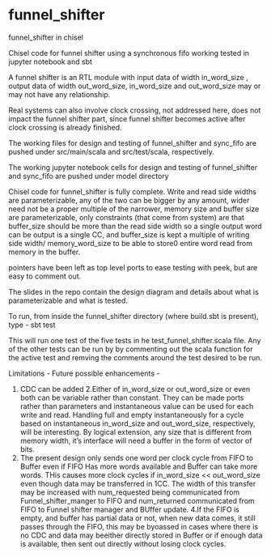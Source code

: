 # funnel_shifter
funnel_shifter in chisel

Chisel code for funnel shifter using a synchronous fifo working tested in jupyter notebook and sbt

A funnel shifter is an RTL module with input data of width in_word_size , output data of width out_word_size, in_word_size and out_word_size may or may not have any relationship.

Real systems can also involve clock crossing, not addressed here, does not impact the funnel shifter part, since funnel shifter becomes active after clock crossing is already finished.

The working files for design and testing of funnel_shifter and sync_fifo are  pushed under src/main/scala and src/test/scala, respectively.

The working jupyter notebook cells for design and testing of funnel_shifter and sync_fifo are  pushed under model directory

Chisel code for funnel_shifter is fully complete.
Write and read side widths are parameterizable, any of the two can be bigger by any amount, wider need not be a proper multiple of the narrower, memory size and buffer size are parameterizable, only constraints (that come from system) are that buffer_size should be more than the read side width so a single output word can be output is a single CC, and buffer_size is kept a multiple of writing side width/ memory_word_size  to be able to store0 entire word read from memory in the buffer.

pointers have been left as top level ports to ease testing with peek, but are easy to comment out.

The slides in the repo contain the design diagram and details about what is parameterizable and what is tested.

To run, from inside the funnel_shifter directory (where build.sbt is present), type - 
sbt test

This will run one test of the five tests in he test_funnel_shifter.scala file. Any of the other tests can be run by by commenting out the scala function for the active test and remving the comments around the test desired to be run. 

Limitations - Future possible enhancements - 
1. CDC can be added
2.Either of in_word_size or out_word_size or even both can be variable rather than constant. They can be made ports rather than parameters and instantaneous value can be used for each write and read. Handling full and empty instantaneously for a cycle based on instantaneous in_word_size and out_word_size, respectively, will be interesting. By logical extension, any size that is different from memory width, it’s interface will need a buffer in the form of vector of bits.
3. The present design only sends one word per clock cycle from FIFO to Buffer even if FIFO Has more words available and Buffer can take more words.
   THis causes more clock cycles if in_word_size << out_word_size even though data may be transferred in 1CC. The width of this transfer may be increased with num_requested being communicated from Funnel_shifter_manger to FIFO and num_returned communicated from FIFO to Funnel shifter manager and BUffer update.
4.If the FIFO is empty, and buffer has partial data or not, when new data comes, it still passes through the FIFO, this may be byoassed in cases where there is no CDC and data may beeither directly stored in Buffer or if enough data is available, then sent out directly without losing clock cycles.


